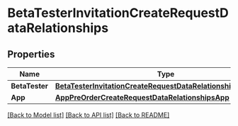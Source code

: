 # BetaTesterInvitationCreateRequestDataRelationships

## Properties

Name | Type | Description | Notes
------------ | ------------- | ------------- | -------------
**BetaTester** | [**BetaTesterInvitationCreateRequestDataRelationshipsBetaTester**](BetaTesterInvitationCreateRequest_data_relationships_betaTester.md) |  | 
**App** | [**AppPreOrderCreateRequestDataRelationshipsApp**](AppPreOrderCreateRequest_data_relationships_app.md) |  | 

[[Back to Model list]](../README.md#documentation-for-models) [[Back to API list]](../README.md#documentation-for-api-endpoints) [[Back to README]](../README.md)


